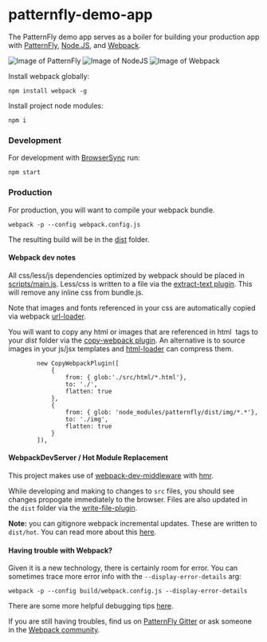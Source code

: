 # patternfly-demo-app

The PatternFly demo app serves as a boiler for building your production app with [PatternFly](http://patternfly.org/), [Node.JS](https://nodejs.org/en/), and [Webpack](https://webpack.github.io/).

![Image of PatternFly](https://avatars2.githubusercontent.com/u/6391110?v=3&s=400)
![Image of NodeJS](http://www.devsensation.es/sites/default/files/styles/large/public/field/image/nodejs-logo.png?itok=URP6hUpT)
![Image of Webpack](https://avatars0.githubusercontent.com/webpack?&s=256)

Install webpack globally:

```
npm install webpack -g
```

Install project node modules:
```
npm i
```

### Development
For development with [BrowserSync](https://www.browsersync.io/) run:
```
npm start
```

### Production
For production, you will want to compile your webpack bundle.
```
webpack -p --config webpack.config.js
```

The resulting build will be in the [dist](dist) folder.


#### Webpack dev notes
All css/less/js dependencies optimized by webpack should be placed in [scripts/main.js](scripts/main.js). Less/css is written to a file
via the [extract-text plugin](https://github.com/webpack/extract-text-webpack-plugin). This will remove any inline css from bundle.js.

Note that images and fonts referenced in your css are automatically copied via webpack [url-loader](https://github.com/webpack/url-loader).

You will want to copy any html or images that are referenced in html *<img>* tags to your *dist* folder via the [copy-webpack plugin](https://github.com/kevlened/copy-webpack-plugin). An
alternative is to source images in your js/jsx templates and [html-loader](https://github.com/webpack/html-loader) can compress them.

```
        new CopyWebpackPlugin([
            {
                from: { glob:'./src/html/*.html'},
                to: './',
                flatten: true
            },
            {
                from: { glob: 'node_modules/patternfly/dist/img/*.*'},
                to: './img',
                flatten: true
            }
        ]),
```

#### WebpackDevServer / Hot Module Replacement
This project makes use of [webpack-dev-middleware](https://github.com/webpack/webpack-dev-middleware) with [hmr](https://webpack.github.io/docs/hot-module-replacement.html).

While developing and making to changes to `src` files, you should see changes propogate immediately to the browser. Files are also updated in the `dist` folder via the [write-file-plugin](write-file-webpack-plugin).

**Note:** you can gitignore webpack incremental updates. These are written to `dist/hot`. You can read more about this [here](http://code.fitness/post/2016/02/webpack-public-path-and-hot-reload.html).

#### Having trouble with Webpack?
Given it is a new technology, there is certainly room for error. You can sometimes trace more error info with the `--display-error-details` arg:
```
webpack -p --config build/webpack.config.js --display-error-details
```

There are some more helpful debugging tips [here](http://webpack.github.io/docs/troubleshooting.html). 

If you are still having troubles, find us on [PatternFly Gitter](https://gitter.im/patternfly/patternfly) or ask someone in the [Webpack community](https://gitter.im/webpack/webpack).